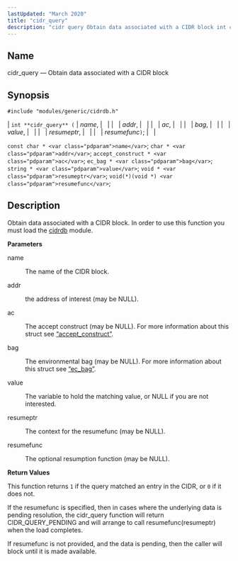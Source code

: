 ```yaml
---
lastUpdated: "March 2020"
title: "cidr_query"
description: "cidr query Obtain data associated with a CIDR block int cidr query name addr ac bag value resumeptr resumefunc const char name char addr accept construct ac ec bag bag string value void resumeptr void void resumefunc Obtain data associated with a CIDR block In order to use this function..."
---
```


<a name="apis.cidr_query"></a> 
## Name

cidr_query — Obtain data associated with a CIDR block

## Synopsis

`#include "modules/generic/cidrdb.h"`

| `int **cidr_query** (` | <var class="pdparam">name</var>, |   |
|   | <var class="pdparam">addr</var>, |   |
|   | <var class="pdparam">ac</var>, |   |
|   | <var class="pdparam">bag</var>, |   |
|   | <var class="pdparam">value</var>, |   |
|   | <var class="pdparam">resumeptr</var>, |   |
|   | <var class="pdparam">resumefunc</var>`)`; |   |

`const char * <var class="pdparam">name</var>`;
`char * <var class="pdparam">addr</var>`;
`accept_construct * <var class="pdparam">ac</var>`;
`ec_bag * <var class="pdparam">bag</var>`;
`string * <var class="pdparam">value</var>`;
`void * <var class="pdparam">resumeptr</var>`;
`void(*)(void *) <var class="pdparam">resumefunc</var>`;<a name="idp48255104"></a> 
## Description

Obtain data associated with a CIDR block. In order to use this function you must load the [cidrdb](/momentum/3/3-reference/3-reference-modules-cidrdb) module.

**<a name="idp48257152"></a> Parameters**

<dl class="variablelist">

<dt>name</dt>

<dd>

The name of the CIDR block.

</dd>

<dt>addr</dt>

<dd>

the address of interest (may be NULL).

</dd>

<dt>ac</dt>

<dd>

The accept construct (may be NULL). For more information about this struct see [“accept_construct”](/momentum/3/3-api/structs-accept-construct).

</dd>

<dt>bag</dt>

<dd>

The environmental bag (may be NULL). For more information about this struct see [“ec_bag”](/momentum/3/3-api/structs-ec-bag).

</dd>

<dt>value</dt>

<dd>

The variable to hold the matching value, or NULL if you are not interested.

</dd>

<dt>resumeptr</dt>

<dd>

The context for the resumefunc (may be NULL).

</dd>

<dt>resumefunc</dt>

<dd>

The optional resumption function (may be NULL).

</dd>

</dl>

**<a name="idp48272272"></a> Return Values**

This function returns `1` if the query matched an entry in the CIDR, or `0` if it does not.

If the resumefunc is specified, then in cases where the underlying data is pending resolution, the cidr_query function will return CIDR_QUERY_PENDING and will arrange to call resumefunc(resumeptr) when the load completes.

If resumefunc is not provided, and the data is pending, then the caller will block until it is made available.